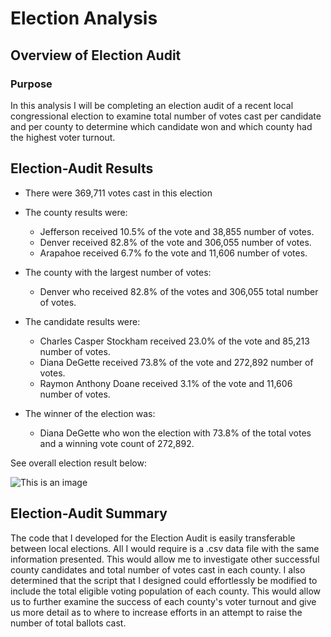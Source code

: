 # Election Analysis

## Overview of Election Audit

### Purpose

In this analysis I will be completing an election audit of a recent local congressional election to examine total number of votes cast per candidate and per county to determine which candidate won and which county had the highest voter turnout.

## Election-Audit Results

- There were 369,711 votes cast in this election

- The county results were:
	- Jefferson received 10.5% of the vote and 38,855 number of votes.
	- Denver received 82.8% of the vote and 306,055 number of votes.
	- Arapahoe received 6.7% fo the vote and 11,606 number of votes.
  
- The county with the largest number of votes:
	- Denver who received 82.8% of the votes and 306,055 total number of votes.
  
- The candidate results were:
	- Charles Casper Stockham received 23.0% of the vote and 85,213 number of votes.
	- Diana DeGette received 73.8% of the vote and 272,892 number of votes.
	- Raymon Anthony Doane received 3.1% of the vote and 11,606 number of votes.
  
- The winner of the election was:
	- Diana DeGette who won the election with 73.8% of the total votes and a winning vote count of 272,892. 

See overall election result below:

![This is an image]()

## Election-Audit Summary

The code that I developed for the Election Audit is easily transferable between local elections. All I would require is a .csv data file with the same information presented. This would allow me to investigate other successful county candidates and total number of votes cast in each county. I also determined that the script that I designed could effortlessly be modified to include the total eligible voting population of each county. This would allow us to further examine the success of each county's voter turnout and give us more detail as to where to increase efforts in an attempt to raise the number of total ballots cast.
